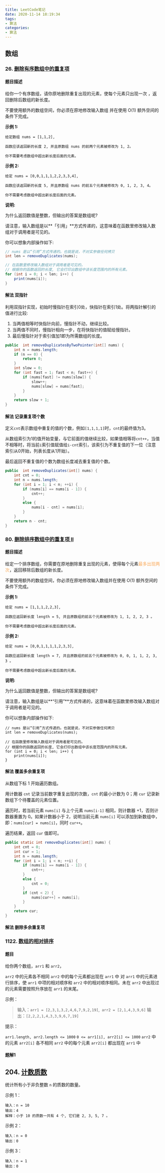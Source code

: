 ```yaml
---
title: LeetCode笔记
date: 2020-11-14 18:19:34
tags:
- 算法
categories:
- 算法
---
```






## 数组

### 26. [删除有序数组中的重复项](https://leetcode-cn.com/problems/remove-duplicates-from-sorted-array/)

#### 题目描述

给你一个有序数组，请你原地删除重复出现的元素，使每个元素只出现一次 ，返回删除后数组的新长度。

不要使用额外的数组空间，你必须在原地修改输入数组 并在使用 O(1) 额外空间的条件下完成。

**示例 1:**

```
给定数组 nums = [1,1,2], 

函数应该返回新的长度 2, 并且原数组 nums 的前两个元素被修改为 1, 2。 

你不需要考虑数组中超出新长度后面的元素。
```

**示例 2:**

```
给定 nums = [0,0,1,1,1,2,2,3,3,4],

函数应该返回新的长度 5, 并且原数组 nums 的前五个元素被修改为 0, 1, 2, 3, 4。

你不需要考虑数组中超出新长度后面的元素。
```

 **说明:**

为什么返回数值是整数，但输出的答案是数组呢?

请注意，输入数组是以**「引用」**方式传递的，这意味着在函数里修改输入数组对于调用者是可见的。

你可以想象内部操作如下:

```java
// nums 是以“引用”方式传递的。也就是说，不对实参做任何拷贝
int len = removeDuplicates(nums);

// 在函数里修改输入数组对于调用者是可见的。
// 根据你的函数返回的长度, 它会打印出数组中该长度范围内的所有元素。
for (int i = 0; i < len; i++) {
    print(nums[i]);
}
```

#### 解法 双指针


利用双指针实现，初始时慢指针在索引0处，快指针在索引1处。将两指针解引的值进行比较:

1. 当两值相等时快指针向前，慢指针不动，继续比较。
2. 当两值不同时，慢指针相向一步，在将快指针的值赋给慢指针。
3. 最后慢指针对于索引值加1即为所需数组的长度。

```java
public  int removeDuplicatesByTwoPointer(int[] nums) {
    int n = nums.length;
    if (n == 0) {
        return 0;
    }
    int slow = 0;
    for (int fast = 1; fast < n; fast++) {
        if (nums[fast] != nums[slow]) {
            slow++;
            nums[slow] = nums[fast];
        }
    }
    return slow + 1;
}
```

#### 解法 记录重复项个数

定义`cnt`表示数组中重复的值的个数，例如`[1,1,1,1]`时，`cnt`的最终值为3。

从数组索引为1的值开始变量，与它前面的值继续比较，如果值相等将`cnt++`，当值不相等时，将当前`i`索引值赋值给`i-cnt`索引，该索引为不重复值的下一位（注意索引从0开始，列表长度从1开始）。

最后返回不重复值的个数为数组长度减去重复值的个数。


```java
public  int removeDuplicates(int[] nums) {
    int cnt = 0;
    int n = nums.length;
    for (int i = 1; i < n; ++i) {
        if (nums[i] == nums[i - 1]) {
            cnt++;
        }
        else {
            nums[i - cnt] = nums[i];
        }
    }
    return n - cnt;
}
```

### 80. [删除排序数组中的重复项 II](https://leetcode-cn.com/problems/remove-duplicates-from-sorted-array-ii)

#### 题目描述

给定一个排序数组，你需要在原地删除重复出现的元素，使得每个元素<font color="#faa755">最多出现两次</font>，返回移除后数组的新长度。

不要使用额外的数组空间，你必须在原地修改输入数组并在使用 O(1) 额外空间的条件下完成。

**示例 1:**

```
给定 nums = [1,1,1,2,2,3],

函数应返回新长度 length = 5, 并且原数组的前五个元素被修改为 1, 1, 2, 2, 3 。

你不需要考虑数组中超出新长度后面的元素。
```

**示例 2:**

```
给定 nums = [0,0,1,1,1,1,2,3,3],

函数应返回新长度 length = 7, 并且原数组的前五个元素被修改为 0, 0, 1, 1, 2, 3, 3 。

你不需要考虑数组中超出新长度后面的元素。
```

**说明:**

为什么返回数值是整数，但输出的答案是数组呢?

请注意，输入数组是以**“引用”**方式传递的，这意味着在函数里修改输入数组对于调用者是可见的。

你可以想象内部操作如下:

```
// nums 是以“引用”方式传递的。也就是说，不对实参做任何拷贝
int len = removeDuplicates(nums);

// 在函数里修改输入数组对于调用者是可见的。
// 根据你的函数返回的长度, 它会打印出数组中该长度范围内的所有元素。
for (int i = 0; i < len; i++) {
    print(nums[i]);
}
```

#### 解法 覆盖多余重复项

从数组下标 1 开始遍历数组。

用计数器 `cnt` 记录当前数字重复出现的次数，`cnt` 的最小计数为 0；用 `cur` 记录新数组下个待覆盖的元素位置。

遍历时，若当前元素 `nums[i]` 与上个元素 `nums[i-1]` 相同，则计数器 +1，否则计数器重置为 0。如果计数器小于 2，说明当前元素 `nums[i]` 可以添加到新数组中，即：`nums[cur] = nums[i]`，同时 `cur++`。

遍历结果，返回 `cur` 值即可。

```java
public static int removeDuplicates(int[] nums) {
    int cnt = 0;
    int cur = 1;
    int n = nums.length;
    for (int i = 1; i < n; ++i) {
        if (nums[i] == nums[i - 1]) {
            cnt++;
        }
        else {
            cnt = 0;
        }
        if (cnt < 2) {
            nums[cur++] = nums[i];
        }
    }
    return cur;
}
```

#### 解法 删除多余重复项







###  1122. [数组的相对排序](https://leetcode-cn.com/problems/relative-sort-array/)

#### 题目

给你两个数组，`arr1` 和 `arr2`，

`arr2` 中的元素各不相同
`arr2` 中的每个元素都出现在 `arr1` 中
对 `arr1` 中的元素进行排序，使 `arr1` 中项的相对顺序和 `arr2` 中的相对顺序相同。未在 `arr2` 中出现过的元素需要按照升序放在 `arr1` 的末尾。

示例：

> 输入：`arr1 = [2,3,1,3,2,4,6,7,9,2,19]`,` arr2 = [2,1,4,3,9,6]`
> 输出：`[2,2,2,1,4,3,3,9,6,7,19]`


提示：

`arr1.length, arr2.length <= 1000`
`0 <= arr1[i], arr2[i] <= 1000`
`arr2` 中的元素 `arr2[i]` 各不相同
`arr2` 中的每个元素 `arr2[i]` 都出现在 `arr1` 中

#### 题解1





## 204. [计数质数](https://leetcode-cn.com/problems/count-primes/)

统计所有小于非负整数 `n` 的质数的数量。

示例 1：

```
输入：n = 10
输出：4
解释：小于 10 的质数一共有 4 个, 它们是 2, 3, 5, 7 。
```


示例 2：

```
输入：n = 0
输出：0
```


示例 3：

```
输入：n = 1
输出：0
```